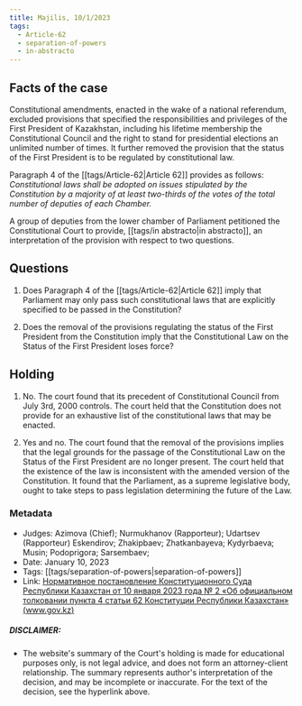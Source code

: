 ```yaml
---
title: Majilis, 10/1/2023
tags:
  - Article-62
  - separation-of-powers
  - in-abstracto
---
```

## Facts of the case

Constitutional amendments, enacted in the wake of a national referendum, excluded provisions that specified the responsibilities and privileges of the First President of Kazakhstan, including his lifetime membership the Constitutional Council and the right to stand for presidential elections an unlimited number of times. It further removed the provision that the status of the First President is to be regulated by constitutional law.

Paragraph 4 of the [[tags/Article-62|Article 62]] provides as follows: *Constitutional laws shall be adopted on issues stipulated by the Constitution by a majority of at least two-thirds of the votes of the total number of deputies of each Chamber.*

A group of deputies from the lower chamber of Parliament petitioned the Constitutional Court to provide, [[tags/in abstracto|in abstracto]], an interpretation of the provision with respect to two questions.

## Questions

1. Does Paragraph 4 of the [[tags/Article-62|Article 62]] imply that Parliament may only pass such constitutional laws that are explicitly specified to be passed in the Constitution?

2. Does the removal of the provisions regulating the status of the First President from the Constitution imply that the Constitutional Law on the Status of the First President loses force?

## Holding

1. No. The court found that its precedent of Constitutional Council from July 3rd, 2000 controls. The court held that the Constitution does not provide for an exhaustive list of the constitutional laws that may be enacted.

2. Yes and no. The court found that the removal of the provisions implies that the legal grounds for the passage of the Constitutional Law on the Status of the First President are no longer present. The court held that the existence of the law is inconsistent with the amended version of the Constitution. It found that the Parliament, as a supreme legislative body, ought to take steps to pass legislation determining the future of the Law.



### Metadata
* Judges: Azimova (Chief); Nurmukhanov (Rapporteur); Udartsev (Rapporteur) Eskendirov; Zhakipbaev; Zhatkanbayeva; Kydyrbaeva; Musin; Podoprigora; Sarsembaev;
* Date: January 10, 2023
* Tags: [[tags/separation-of-powers|separation-of-powers]]
* Link: [Нормативное постановление Конституционного Суда Республики Казахстан от 10 января 2023 года № 2 «Об официальном толковании пункта 4 статьи 62 Конституции Республики Казахстан» (www.gov.kz)](https://www.gov.kz/memleket/entities/ksrk/documents/details/397743?lang=ru)

##### DISCLAIMER:
* The website's summary of the Court's holding is made for educational purposes only, is not legal advice, and does not form an attorney-client relationship. The summary represents author's interpretation of the decision, and may be incomplete or inaccurate. For the text of the decision, see the hyperlink above.